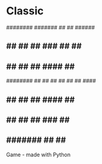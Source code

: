 # Classic                          

########   #######  ##    ##  ######   
##     ## ##     ## ###   ## ##    ##  
##     ## ##     ## ####  ## ##        
########  ##     ## ## ## ## ##   #### 
##        ##     ## ##  #### ##    ##  
##        ##     ## ##   ### ##    ##  
##         #######  ##    ##  ######   



Game - made with Python                       

                         
